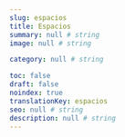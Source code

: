 ```yaml
---
slug: espacios
title: Espacios
summary: null # string
image: null # string

category: null # string

toc: false
draft: false
noindex: true
translationKey: espacios
seo: null # string
description: null # string
---
```

